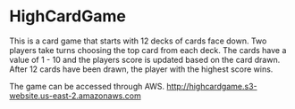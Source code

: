 # HighCardGame

This is a card game that starts with 12 decks of cards face down.
Two players take turns choosing the top card from each deck.
The cards have a value of 1 - 10 and the players score is updated based on the card drawn.
After 12 cards have been drawn, the player with the highest score wins.

The game can be accessed through AWS.
<http://highcardgame.s3-website.us-east-2.amazonaws.com>
